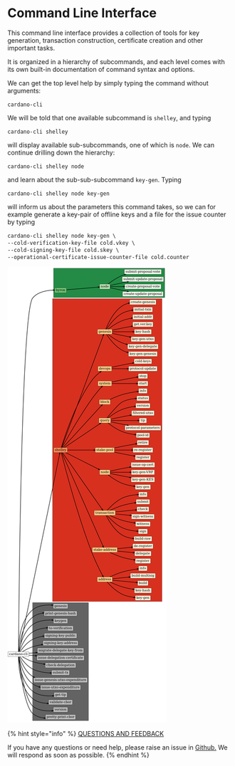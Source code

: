 # Command Line Interface

This command line interface provides a collection of tools for key generation, transaction construction, certificate creation and other important tasks.

It is organized in a hierarchy of subcommands, and each level comes with its own built-in documentation of command syntax and options.

We can get the top level help by simply typing the command without arguments:

```text
cardano-cli
```

We will be told that one available subcommand is `shelley`, and typing

```text
cardano-cli shelley
```

will display available sub-subcommands, one of which is `node`. We can continue drilling down the hierarchy:

```text
cardano-cli shelley node
```

and learn about the sub-sub-subcommand `key-gen`. Typing

```text
cardano-cli shelley node key-gen
```

will inform us about the parameters this command takes, so we can for example generate a key-pair of offline keys and a file for the issue counter by typing

```text
cardano-cli shelley node key-gen \
--cold-verification-key-file cold.vkey \
--cold-signing-key-file cold.skey \
--operational-certificate-issue-counter-file cold.counter
```

![](../../.gitbook/assets/cli.png)

{% hint style="info" %}
[QUESTIONS AND FEEDBACK](https://github.com/carloslodelar/SPO/issues)

If you have any questions or need help, please raise an issue in [Github.](https://github.com/cardano-foundation/stake-pool-school-handbook/issues) We will respond as soon as possible.
{% endhint %}

